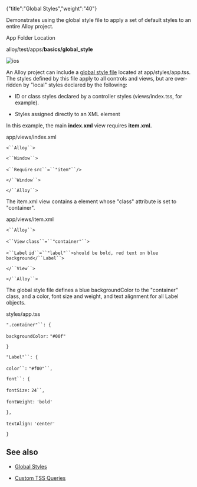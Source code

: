 {"title":"Global Styles","weight":"40"}

Demonstrates using the global style file to apply a set of default styles to an entire Alloy project.

App Folder Location

alloy/test/apps/**basics/global\_style**

![ios](/Images/appc/download/attachments/41845687/ios.png)

An Alloy project can include a [global style file](/docs/appc/Alloy_Framework/Alloy_Guide/Alloy_Views/Alloy_Styles_and_Themes/#Globalstyles) located at app/styles/app.tss. The styles defined by this file apply to all controls and views, but are over-ridden by "local" styles declared by the following:

* ID or class styles declared by a controller styles (views/index.tss, for example).

* Styles assigned directly to an XML element


In this example, the main **index.xml** view requires **item.xml.**

app/views/index.xml

`<``Alloy``>`

`<``Window``>`

`<``Require`  `src``=``"item"``/>`

`</``Window``>`

`</``Alloy``>`

The item.xml view contains a <View/> element whose "class" attribute is set to "container".

app/views/item.xml

`<``Alloy``>`

`<``View`  `class``=``"container"``>`

`<``Label`  `id``=``"label"``>should be bold, red text on blue background</``Label``>`

`</``View``>`

`</``Alloy``>`

The global style file defines a blue backgroundColor to the "container" class, and a color, font size and weight, and text alignment for all Label objects.

styles/app.tss

`".container"``: {`

`backgroundColor:` `"#00f"`

`}`

`"Label"``: {`

`color``:` `"#f00"``,`

`font``: {`

`fontSize:` `24``,`

`fontWeight:` `'bold'`

`},`

`textAlign:` `'center'`

`}`

## See also

* [Global Styles](#undefined)

* [Custom TSS Queries](/docs/appc/Alloy_Framework/Alloy_Guide/Alloy_Test_Apps/Advanced/Custom_TSS_Queries/)
